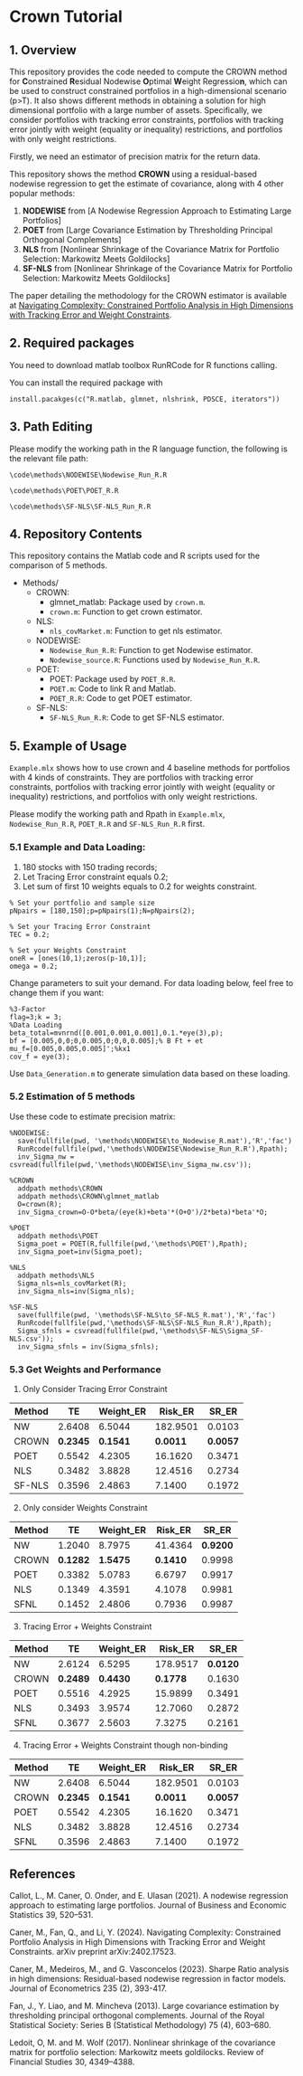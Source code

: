Crown Tutorial
================

## 1. Overview
This repository provides the code needed to compute the CROWN method for **C**onstrained **R**esidual Nodewise **O**ptimal **W**eight Regressio**n**, which can be used to construct constrained portfolios in a high-dimensional scenario (p>T). It also shows different methods in obtaining a solution for high dimensional portfolio with a large number of assets. Specifically, we consider portfolios with tracking error constraints, portfolios with tracking error jointly with weight (equality or inequality) restrictions, and portfolios with only weight restrictions. 

Firstly, we need an estimator of precision matrix for the return data.

This repository shows the method **CROWN** using a residual-based nodewise regression to get the estimate of covariance, along with 4 other popular methods:
1. **NODEWISE** from [A Nodewise Regression Approach to Estimating Large Portfolios]
2. **POET** from [Large Covariance Estimation by Thresholding Principal Orthogonal Complements]
3. **NLS**  from [Nonlinear Shrinkage of the Covariance Matrix for Portfolio Selection: Markowitz Meets Goldilocks]
4. **SF-NLS** from [Nonlinear Shrinkage of the Covariance Matrix for Portfolio Selection: Markowitz Meets Goldilocks]

The paper detailing the methodology for the CROWN estimator is available at [Navigating Complexity: Constrained Portfolio Analysis in High Dimensions with Tracking Error and Weight Constraints](https://arxiv.org/abs/2402.17523).


## 2. Required packages
You need to download matlab toolbox RunRCode for R functions calling.

You can install the required package with

```
install.pacakges(c("R.matlab, glmnet, nlshrink, PDSCE, iterators"))
```

## 3. Path Editing

Please modify the working path in the R language function, the following is the relevant file path:

```
\code\methods\NODEWISE\Nodewise_Run_R.R

\code\methods\POET\POET_R.R

\code\methods\SF-NLS\SF-NLS_Run_R.R
```

## 4. Repository Contents
This repository contains the Matlab code and R scripts used for the comparison of 5 methods. 

- Methods/
   - CROWN: 
     - glmnet_matlab: Package used by `crown.m`.
     - `crown.m`: Function to get crown estimator.
   - NLS:
     - `nls_covMarket.m`: Function to get nls estimator.
   - NODEWISE: 
     - `Nodewise_Run_R.R`: Function to get Nodewise estimator.
     - `Nodewise_source.R`: Functions used by `Nodewise_Run_R.R`.
   - POET:
     - POET: Package used by `POET_R.R`.
     - `POET.m`: Code to link R and Matlab.
     - `POET_R.R`: Code to get POET estimator.
   - SF-NLS:
     - `SF-NLS_Run_R.R`: Code to get SF-NLS estimator.
## 5. Example of Usage
`Example.mlx` shows how to use crown and 4 baseline methods for portfolios with 4 kinds of constraints. They are portfolios with tracking error constraints, portfolios with tracking error jointly with weight (equality or inequality) restrictions, and portfolios with only weight restrictions. 

Please modify the working path and Rpath in `Example.mlx`, `Nodewise_Run_R.R`, `POET_R.R` and `SF-NLS_Run_R.R` first.

### 5.1 Example and Data Loading: 
1. 180 stocks with 150 trading records;
2. Let Tracing Error constraint equals 0.2;
3. Let sum of first 10 weights equals to 0.2 for weights constraint.
        
```
% Set your portfolio and sample size
pNpairs = [180,150];p=pNpairs(1);N=pNpairs(2);

% Set your Tracing Error Constraint
TEC = 0.2;

% Set your Weights Constraint
oneR = [ones(10,1);zeros(p-10,1)];
omega = 0.2;
```
Change parameters to suit your demand. For data loading below, feel free to change them if you want:

```
%3-Factor
flag=3;k = 3;
%Data Loading 
beta_total=mvnrnd([0.001,0.001,0.001],0.1.*eye(3),p);
bf = [0.005,0,0;0,0.005,0;0,0,0.005];% B Ft + et
mu_f=[0.005,0.005,0.005]';%kx1
cov_f = eye(3);
```
Use `Data_Generation.m` to generate simulation data based on these loading. 

### 5.2 Estimation of 5 methods
Use these code to estimate precision matrix:
```
%NODEWISE: 
  save(fullfile(pwd, '\methods\NODEWISE\to_Nodewise_R.mat'),'R','fac')
  RunRcode(fullfile(pwd,'\methods\NODEWISE\Nodewise_Run_R.R'),Rpath);
  inv_Sigma_nw = csvread(fullfile(pwd,'\methods\NODEWISE\inv_Sigma_nw.csv'));

%CROWN
  addpath methods\CROWN
  addpath methods\CROWN\glmnet_matlab
  O=crown(R);
  inv_Sigma_crown=O-O*beta/(eye(k)+beta'*(O+O')/2*beta)*beta'*O;

%POET
  addpath methods\POET
  Sigma_poet = POET(R,fullfile(pwd,'\methods\POET'),Rpath);
  inv_Sigma_poet=inv(Sigma_poet);

%NLS
  addpath methods\NLS
  Sigma_nls=nls_covMarket(R);
  inv_Sigma_nls=inv(Sigma_nls);

%SF-NLS
  save(fullfile(pwd, '\methods\SF-NLS\to_SF-NLS_R.mat'),'R','fac')
  RunRcode(fullfile(pwd,'\methods\SF-NLS\SF-NLS_Run_R.R'),Rpath);
  Sigma_sfnls = csvread(fullfile(pwd,'\methods\SF-NLS\Sigma_SF-NLS.csv'));
  inv_Sigma_sfnls = inv(Sigma_sfnls);
```

### 5.3 Get Weights and Performance
1. Only Consider Tracing Error Constraint
   
| Method | TE     | Weight_ER | Risk_ER   | SR_ER   |
|--------|--------|-----------|-----------|---------|
| NW     | 2.6408 | 6.5044    | 182.9501  | 0.0103  |
| CROWN  | **0.2345** | **0.1541**    | **0.0011**    | **0.0057**  |
| POET   | 0.5542 | 4.2305    | 16.1620   | 0.3471  |
| NLS    | 0.3482 | 3.8828    | 12.4516   | 0.2734  |
| SF-NLS | 0.3596 | 2.4863    | 7.1400    | 0.1972  |

2. Only consider Weights Constraint


| Method | TE      | Weight_ER | Risk_ER | SR_ER  |
|--------|---------|-----------|---------|--------|
| NW     | 1.2040  | 8.7975    | 41.4364 | **0.9200** |
| CROWN  | **0.1282**  | **1.5475**    | **0.1410**  | 0.9998 |
| POET   | 0.3382  | 5.0783    | 6.6797  | 0.9917 |
| NLS    | 0.1349  | 4.3591    | 4.1078  | 0.9981 |
| SFNL   | 0.1452  | 2.4806    | 0.7936  | 0.9987 |


3. Tracing Error + Weights Constraint

| Method | TE     | Weight_ER | Risk_ER   | SR_ER   |
|--------|--------|-----------|-----------|---------|
| NW     | 2.6124 | 6.5295    | 178.9517  | **0.0120**  |
| CROWN  | **0.2489** | **0.4430**    | **0.1778**    | 0.1630  |
| POET   | 0.5516 | 4.2925    | 15.9899   | 0.3491  |
| NLS    | 0.3493 | 3.9574    | 12.7060   | 0.2872  |
| SFNL   | 0.3677 | 2.5603    | 7.3275    | 0.2161  |


4. Tracing Error +  Weights Constraint though non-binding 

| Method | TE     | Weight_ER | Risk_ER   | SR_ER   |
|--------|--------|-----------|-----------|---------|
| NW     | 2.6408 | 6.5044    | 182.9501  | 0.0103  |
| CROWN  | **0.2345** | **0.1541**    | **0.0011**    | **0.0057**  |
| POET   | 0.5542 | 4.2305    | 16.1620   | 0.3471  |
| NLS    | 0.3482 | 3.8828    | 12.4516   | 0.2734  |
| SFNL   | 0.3596 | 2.4863    | 7.1400    | 0.1972  |

## References

Callot, L., M. Caner, O. Onder, and E. Ulasan (2021). A nodewise regression approach to estimating large portfolios. Journal of Business and Economic Statistics 39, 520–531.

Caner, M., Fan, Q., and Li, Y. (2024). Navigating Complexity: Constrained Portfolio Analysis in High Dimensions with Tracking Error and Weight Constraints. arXiv preprint arXiv:2402.17523.

Caner, M., Medeiros, M., and G. Vasconcelos (2023). Sharpe Ratio analysis in high dimensions: Residual-based nodewise regression in factor models. Journal of Econometrics 235 (2), 393-417.

Fan, J., Y. Liao, and M. Mincheva (2013). Large covariance estimation by thresholding principal orthogonal complements. Journal of the Royal Statistical Society: Series B (Statistical Methodology) 75 (4), 603–680.

Ledoit, O, M. and M. Wolf (2017). Nonlinear shrinkage of the covariance matrix for portfolio selection: Markowitz meets goldilocks. Review of Financial Studies 30, 4349–4388.
